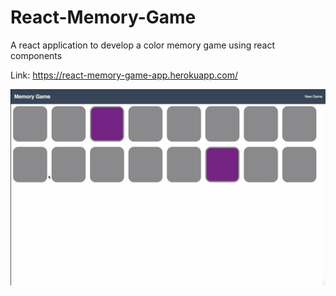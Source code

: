 # React-Memory-Game
A react application to develop a color memory game using react components  
  
Link: https://react-memory-game-app.herokuapp.com/

![Pic](pic.png)
